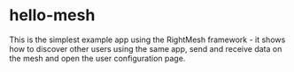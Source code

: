 # hello-mesh
This is the simplest example app using the RightMesh framework - it shows how to discover other users using the same app, send and receive data on the mesh and open the user configuration page.
